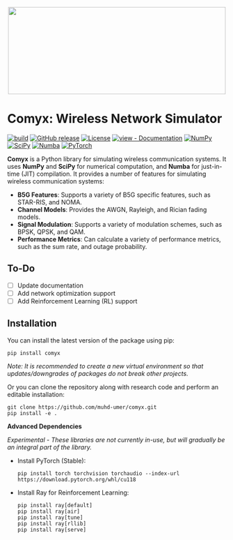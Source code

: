 <p align="center">
  <img src="https://raw.githubusercontent.com/muhd-umer/comyx/main/resources/logo.svg" width="500" height="200">
</p>

<!-- <p align="center">
    <a href="https://github.com/muhd-umer/comyx/actions?query=workflow:"build"" alt="build">
        <img src="https://github.com/muhd-umer/comyx/workflows/build/badge.svg" /></a>
    <a href="https://github.com/muhd-umer/comyx/releases/" alt="GitHub tag">
        <img src="https://img.shields.io/github/tag/muhd-umer/comyx?include_prereleases=&sort=semver&color=blue" /></a>
    <a href="https://badge.fury.io/py/comyx" alt="PyPI version">
        <img src="https://badge.fury.io/py/comyx.svg" /></a>
    <a href="#license" alt="License">
        <img src="https://img.shields.io/badge/license-MIT-blue?style=flat" /></a>
    <a href="/docs/" alt="view - Documentation">
        <img src="https://img.shields.io/badge/view-docs-blue?style=flat" /></a>
</p>

<p align="center">
    <a href="https://numpy.org/" alt="NumPy">
        <img src="https://img.shields.io/badge/NumPy-%23013243.svg?style=flat&logo=numpy&logoColor=white" /></a>
    <a href="https://scipy.org/" alt="SciPy">
        <img src="https://img.shields.io/badge/SciPy-%230C55A5.svg?style=flat&logo=scipy&logoColor=white" /></a>
    <a href="https://numba.pydata.org/" alt="Numba">
        <img src="https://img.shields.io/badge/Numba-009ed9?style=flat&logo=numba&logoColor=white" /></a>
    <a href="https://pytorch.org/" alt="PyTorch">
        <img src="https://img.shields.io/badge/PyTorch-%23EE4C2C.svg?flat&logo=PyTorch&logoColor=white" /></a>
</p> -->

# Comyx: Wireless Network Simulator
[![build](https://github.com/muhd-umer/comyx/workflows/build/badge.svg)](https://github.com/muhd-umer/comyx/actions?query=workflow:"build")
[![GitHub release](https://img.shields.io/github/release/muhd-umer/comyx?include_prereleases=&sort=semver&color=blue)](https://github.com/muhd-umer/comyx/releases/)
[![License](https://img.shields.io/badge/license-MIT-blue?style=flat)](#license)
[![view - Documentation](https://img.shields.io/badge/view-docs-blue?style=flat)](https://comyx.readthedocs.io/)
[![NumPy](https://img.shields.io/badge/NumPy-%23013243.svg?style=flat&logo=numpy&logoColor=white)](https://numpy.org/)
[![SciPy](https://img.shields.io/badge/SciPy-%230C55A5.svg?style=flat&logo=scipy&logoColor=white)](https://scipy.org/)
[![Numba](https://img.shields.io/badge/Numba-009ed9?style=flat&logo=numba&logoColor=white)](https://numba.pydata.org/)
[![PyTorch](https://img.shields.io/badge/PyTorch-%23EE4C2C.svg?flat&logo=PyTorch&logoColor=white)](https://pytorch.org/)

**Comyx** is a Python library for simulating wireless communication systems. It uses **NumPy** and **SciPy** for numerical computation, and **Numba** for just-in-time (JIT) compilation. It provides a number of features for simulating wireless communication systems:

- **B5G Features**: Supports a variety of B5G specific features, such as STAR-RIS, and NOMA.
- **Channel Models**: Provides the AWGN, Rayleigh, and Rician fading models.
- **Signal Modulation**: Supports a variety of modulation schemes, such as BPSK, QPSK, and QAM.
- **Performance Metrics**: Can calculate a variety of performance metrics, such as the sum rate, and outage probability.

## To-Do
- [ ] Update documentation
- [ ] Add network optimization support
- [ ] Add Reinforcement Learning (RL) support

## Installation
You can install the latest version of the package using pip:
```shell
pip install comyx
```

*Note: It is recommended to create a new virtual environment so that updates/downgrades of packages do not break other projects.*

Or you can clone the repository along with research code and perform an editable installation:

```shell
git clone https://github.com/muhd-umer/comyx.git
pip install -e .
```

**Advanced Dependencies**

*Experimental - These libraries are not currently in-use, but will gradually be an integral part of the library.*

- Install PyTorch (Stable):

    ```shell
    pip install torch torchvision torchaudio --index-url https://download.pytorch.org/whl/cu118
    ```

- Install Ray for Reinforcement Learning:

    ```shell
    pip install ray[default]
    pip install ray[air]
    pip install ray[tune]
    pip install ray[rllib]
    pip install ray[serve]
    ```
